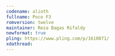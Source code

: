 ```yaml
---
codename: alioth
fullname: Poco F3
romversion: twelve
maintainer: Reza Bagas Rifaldy
newformat: true
pling: https://www.pling.com/p/1610871/
xdathread:
---
```

